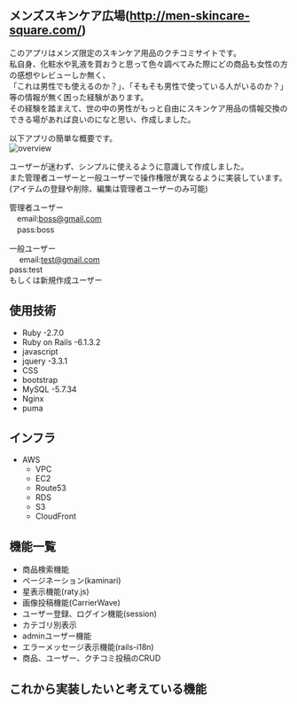 
## メンズスキンケア広場(http://men-skincare-square.com/)

このアプリはメンズ限定のスキンケア用品のクチコミサイトです。  
私自身、化粧水や乳液を買おうと思って色々調べてみた際にどの商品も女性の方の感想やレビューしか無く、  
「これは男性でも使えるのか？」、「そもそも男性で使っている人がいるのか？」等の情報が無く困った経験があります。  
その経験を踏まえて、世の中の男性がもっと自由にスキンケア用品の情報交換のできる場があれば良いのになと思い、作成しました。  

以下アプリの簡単な概要です。  
![overview](https://user-images.githubusercontent.com/79210669/119690043-4fe06a80-be84-11eb-987e-d0a1d6a87b55.gif)


ユーザーが迷わず、シンプルに使えるように意識して作成しました。  
また管理者ユーザーと一般ユーザーで操作権限が異なるように実装しています。(アイテムの登録や削除、編集は管理者ユーザーのみ可能)

管理者ユーザー  
 　email:boss@gmail.com  
 　pass:boss
 
 一般ユーザー  
　 email:test@gmail.com  
   pass:test  
   もしくは新規作成ユーザー  


## 使用技術  
- Ruby -2.7.0  
- Ruby on Rails -6.1.3.2  
- javascript  
- jquery -3.3.1
- CSS
- bootstrap
- MySQL -5.7.34  
- Nginx  
- puma

## インフラ 
- AWS  
  - VPC  
  - EC2  
  - Route53   
  - RDS  
  - S3  
  - CloudFront  
  
  

## 機能一覧
- 商品検索機能  
- ページネーション(kaminari)  
- 星表示機能(raty.js)  
- 画像投稿機能(CarrierWave)  
- ユーザー登録、ログイン機能(session)  
- カテゴリ別表示  
- adminユーザー機能  
- エラーメッセージ表示機能(rails-i18n)  
- 商品、ユーザー、クチコミ投稿のCRUD  


## これから実装したいと考えている機能
